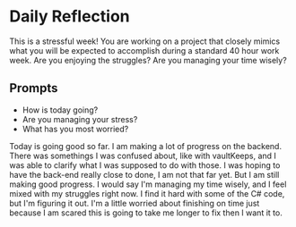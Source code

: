 # Daily Reflection
This is a stressful week! You are working on a project that closely mimics what you will be expected to accomplish during a standard 40 hour work week. Are you enjoying the struggles? Are you managing your time wisely? 

## Prompts
- How is today going? 
- Are you managing your stress?
- What has you most worried?

Today is going good so far. I am making a lot of progress on the backend. There was somethings I was confused about, like with vaultKeeps, and I was able to clarify what I was supposed to do with those. I was hoping to have the back-end really close to done, I am not that far yet. But I am still making good progress. I would say I'm managing my time wisely, and I feel mixed with my struggles right now. I find it hard with some of the C# code, but I'm figuring it out. I'm a little worried about finishing on time just because I am scared this is going to take me longer to fix then I want it to. 